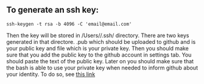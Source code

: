 ## To generate an ssh key:
```
ssh-keygen -t rsa -b 4096 -C 'email@email.com'
```
Then the key will be stored in /Users/<username>/.ssh/ directory.
There are two keys generated in that directore. <name>.pub which should be uploaded to github and is your public key and <name> file which is your private key.
Then you should make sure that you add the public key to the github account in settings tab. You should paste the text of the public key.
Later on you should make sure that the bash is able to use your private key when needed to inform github about your identity. To do so, see [this link](https://docs.github.com/en/github/authenticating-to-github/connecting-to-github-with-ssh/generating-a-new-ssh-key-and-adding-it-to-the-ssh-agent)

